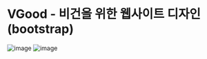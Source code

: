 # VGood - 비건을 위한 웹사이트 디자인 (bootstrap)
![image](https://user-images.githubusercontent.com/65601654/117931493-3692d680-b33a-11eb-9956-a0cfc1f9ff29.png)
![image](https://user-images.githubusercontent.com/65601654/117931612-57f3c280-b33a-11eb-8431-20a409cfeb9b.png)
